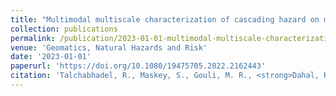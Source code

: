 ```yaml
---
title: "Multimodal multiscale characterization of cascading hazard on mountain terrain"
collection: publications
permalink: /publication/2023-01-01-multimodal-multiscale-characterization-of-cascadin
venue: 'Geomatics, Natural Hazards and Risk'
date: '2023-01-01'
paperurl: 'https://doi.org/10.1080/19475705.2022.2162443'
citation: 'Talchabhadel, R., Maskey, S., Gouli, M. R., <strong>Dahal, K.</strong>*, Thapa, A., Sharma, S., Dixit, A. M., & Kumar, S. (2023). &quot;Multimodal multiscale characterization of cascading hazard on mountain terrain.&quot; <i>Geomatics, Natural Hazards and Risk</i>, 14(1), 2162443.'
---
```


